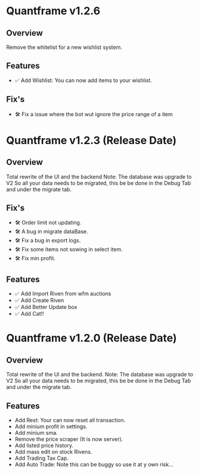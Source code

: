 # Quantframe v1.2.6

## Overview

Remove the whitelist for a new wishlist system.

## Features

- ✅ Add Wishlist: You can now add items to your wishlist.

## Fix's

- 🛠️ Fix a issue where the bot wut ignore the price range of a item

# Quantframe v1.2.3 (Release Date)

## Overview

Total rewrite of the UI and the backend
Note: The database was upgrade to V2
So all your data needs to be migrated, this be be done in the Debug Tab and under the migrate tab.

## Fix's

- 🛠️ Order limit not updating.
- 🛠️ A bug in migrate dataBase.
- 🛠️ Fix a bug in export logs.
- 🛠️ Fix some items not sowing in select item.
- 🛠️ Fix min profit.

## Features

- ✅ Add Import Riven from wfm auctions
- ✅ Add Create Riven
- ✅ Add Better Update box
- ✅ Add Cat!!

# Quantframe v1.2.0 (Release Date)

## Overview

Total rewrite of the UI and the backend.
Note: The database was upgrade to V2
So all your data needs to be migrated, this be be done in the Debug Tab and under the migrate tab.

## Features

- Add Rest: Your can now reset all transaction.
- Add minium profit in settings.
- Add minium sma.
- Remove the price scraper (It is now server).
- Add listed price history.
- Add mass edit on stock Rivens.
- Add Trading Tax Cap.
- Add Auto Trade: Note this can be buggy so use it at y own risk...
